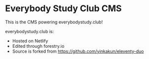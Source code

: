 # Everybody Study Club CMS

This is the CMS powering everybodystudy.club!

everybodystudy.club is:

- Hosted on Netlify
- Edited through forestry.io
- Source is forked from https://github.com/yinkakun/eleventy-duo
